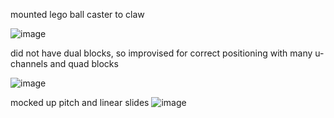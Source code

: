 mounted lego ball caster to claw

![image](https://github.com/user-attachments/assets/e9843430-d0b7-492e-9ab4-f711ccbc536d)

did not have dual blocks, so improvised for correct positioning with many u-channels and quad blocks

![image](https://github.com/user-attachments/assets/b5776214-bddd-43f3-985e-70820d53fe1c)


mocked up pitch and linear slides
![image](https://github.com/user-attachments/assets/9899db92-8308-488f-a5ab-3168c0110244)
